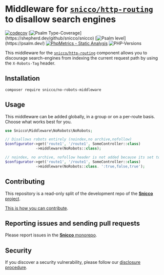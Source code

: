 # Middleware for [`snicco/http-routing`](https://github.com/snicco/http-routing) to disallow search engines

[![codecov](https://img.shields.io/badge/Coverage-100%25-success
)](https://codecov.io/gh/snicco/snicco)
[![Psalm Type-Coverage](https://shepherd.dev/github/snicco/snicco/coverage.svg?)](https://shepherd.dev/github/snicco/snicco)
[![Psalm level](https://shepherd.dev/github/snicco/snicco/level.svg?)](https://psalm.dev/)
[![PhpMetrics - Static Analysis](https://img.shields.io/badge/PhpMetrics-Static_Analysis-2ea44f)](https://snicco.github.io/snicco/phpmetrics/NoRobots/index.html)
![PHP-Versions](https://img.shields.io/badge/PHP-%5E7.4%7C%5E8.0%7C%5E8.1-blue)

This middleware for the [`snicco/http-routing`](https://github.com/snicco/http-routing) component allows you
to discourage search-engines from indexing the current request path by using the `X-Robots-Tag` header.

## Installation

```shell
composer require snicco/no-robots-middleware
```

## Usage

This middleware can be added globally, in a group or on a per-route basis. Choose what works
best for you.

```php
use Snicco\Middleware\NoRobots\NoRobots;

// Disallows robots entirely (noindex,no archive,nofollow)
$configurator->get('route1', '/route1', SomeController::class)
              ->middleware(NoRobots::class);

// noindex, no archive, nofollow header is not added because its set to false.
$configurator->get('route1', '/route1', SomeController::class)
              ->middleware(NoRobots::class. ':true,false,true');

```

## Contributing

This repository is a read-only split of the development repo of the [**Snicco** project](https://github.com/snicco/snicco).

[This is how you can contribute](https://github.com/snicco/snicco/blob/master/CONTRIBUTING.md).

## Reporting issues and sending pull requests

Please report issues in the
[**Snicco** monorepo](https://github.com/snicco/snicco/blob/master/CONTRIBUTING.md##using-the-issue-tracker).

## Security

If you discover a security vulnerability, please follow
our [disclosure procedure](https://github.com/snicco/snicco/blob/master/SECURITY.md).
